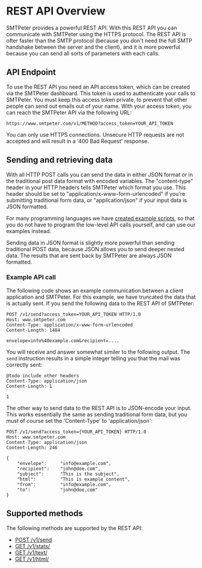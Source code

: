 # REST API Overview

SMTPeter provides a powerful REST API. With this REST API you can communicate
with SMTPeter using the HTTPS protocol. The REST API is ofter faster than
the SMTP protocol (because you don't need the full SMTP handshake between 
the server and the client), and it is more powerful because you can send
all sorts of parameters with each calls.


## API Endpoint

To use the REST API you need an API access token, which can be created via the 
SMTPeter dashboard. This token is used to authenticate 
your calls to SMTPeter. You must keep this access token private, to prevent that
other people can send out emails out of your name. With your access token, you can 
reach the SMTPeter API via the following URL:

```
https://www.smtpeter.com/v1/METHOD?access_token=YOUR_API_TOKEN
```

You can only use HTTPS connections. Unsecure HTTP requests are not
accepted and will result in a '400 Bad Request' response.


## Sending and retrieving data

With all HTTP POST calls you can send the data in either JSON format or
in the traditional post data format with encoded variables. The 
"content-type" header in your HTTP headers tells SMTPeter which format 
you use. This header should be set to "application/x-www-form-urlencoded" 
if you're submitting traditional form data, or "application/json" if your 
input data is JSON formatted.

For many programming languages we have [created example scripts](copernica-docs:SMTPeter/examples "Examples"),
so that you do not have to program the low-level API calls yourself, and can use
our examples instead.

Sending data in JSON format is slightly more powerful than sending
traditional POST data, because JSON allows you to send deeper nested
data. The results that are sent back by SMTPeter are always JSON formatted.


### Example API call

The following code shows an example communication between a client
application and SMTPeter. For this example, we have truncated the
data that is actually sent. If you send the following data to the REST API of
SMTPeter:

```text
POST /v1/send?access_token=YOUR_API_TOKEN HTTP/1.0
Host: www.smtpeter.com
Content-Type: application/x-www-form-urlencoded
Content-Length: 1484

envelope=info%40example.com&recipient=....
```

You will receive and answer somewhat similer to the following output.
The `send` instruction results in a simple integer telling you that 
the mail was correctly sent:

```
@todo include other headers
Content-Type: application/json
Content-Length: 1

1
```


The other way to send data to the REST API is to JSON-encode your input. 
This works essentially the same as sending traditional form data, but
you must of course set the 'Content-Type' to 'application/json':

```text
POST /v1/send?access_token={YOUR_API_TOKEN} HTTP/1.0
Host: www.smtpeter.com
Content-Type: application/json
Content-Length: 246

{
    "envelope":     "info@example.com",
    "recipient":    "john@doe.com",
    "subject":      "This is the subject",
    "html":         "This is example content",
    "from":         "info@example.com",
    "to":           "john@doe.com"
}
```

## Supported methods

The following methods are supported by the REST API:

* [POST /v1/send](copernica-docs:SMTPeter/rest/send "REST command send")
* [GET /v1/stats/](copernica-docs:SMTPeter/rest/stats "REST command stats")
* [GET /v1/text/](copernica-docs:SMTPeter/rest/text "REST command text")
* [GET /v1/html/](copernica-docs:SMTPeter/rest/html "REST command html")
